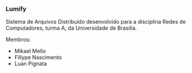 ### Lumify

Sistema de Arquivos Distribuído desenvolvido para a disciplina Redes de Computadores, turma A, da Universidade de Brasília.

Membros:
 * Mikael Mello
 * Fillype Nascimento
 * Luan Pignata